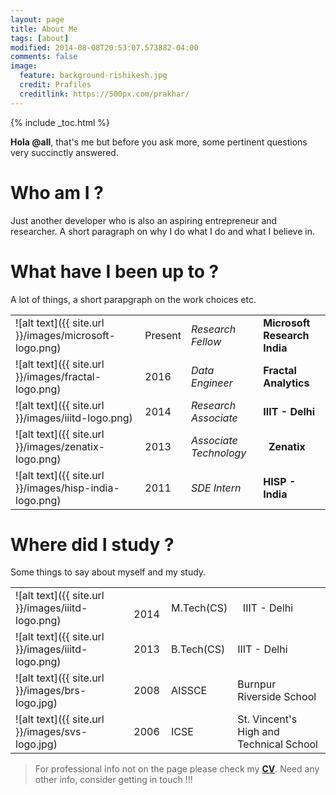 ```yaml
---
layout: page
title: About Me
tags: [about]
modified: 2014-08-08T20:53:07.573882-04:00
comments: false
image:
  feature: background-rishikesh.jpg
  credit: Prafiles
  creditlink: https://500px.com/prakhar/
---
```


{% include _toc.html %}



**Hola @all**, that's me but before you ask more, some pertinent questions very succinctly answered.

# Who am I ?
Just another developer who is also an aspiring entrepreneur and researcher. A short paragraph on why I do what I do and what I believe in. 

# What have I been up to ?
A lot of things, a short parapgraph on the work choices etc.

|||||
|-------------------------------------------------------|----------|------------------------|------------------------------|
![alt text]({{ site.url }}/images/microsoft-logo.png)   | Present  | *Research Fellow*      | **Microsoft Research India** |
![alt text]({{ site.url }}/images/fractal-logo.png)     | 2016     | *Data Engineer*        | **Fractal Analytics**        |
![alt text]({{ site.url }}/images/iiitd-logo.png)       | 2014     | *Research Associate*   | **IIIT - Delhi**             |
![alt text]({{ site.url }}/images/zenatix-logo.png)     | 2013     | *Associate Technology* | &nbsp; **Zenatix**           |
![alt text]({{ site.url }}/images/hisp-india-logo.png)  | 2011     | *SDE Intern*           | **HISP - India**             |


# Where did I study ?
Some things to say about myself and my study.

|||||
|--|--|--|--|
![alt text]({{ site.url }}/images/iiitd-logo.png)| &nbsp; 2014| M.Tech(CS) | &nbsp; IIIT - Delhi   |
![alt text]({{ site.url }}/images/iiitd-logo.png)| 2013| B.Tech(CS) | IIIT - Delhi                        |
![alt text]({{ site.url }}/images/brs-logo.jpg)  | 2008| AISSCE | Burnpur Riverside School				  |
![alt text]({{ site.url }}/images/svs-logo.jpg)  | 2006 | ICSE |  St. Vincent's High and Technical School |

> For professional info not on the page please check my **[CV](https://db.tt/j0tinWrM)**. Need any other info, consider getting in touch !!!